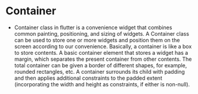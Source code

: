 # Container

* Container class in flutter is a convenience widget that combines common painting, positioning, and sizing of widgets. A Container class can be used to store one or more widgets and position them on the screen according to our convenience. Basically, a container is like a box to store contents. A basic container element that stores a widget has a margin, which separates the present container from other contents. The total container can be given a border of different shapes, for example, rounded rectangles, etc. A container surrounds its child with padding and then applies additional constraints to the padded extent (incorporating the width and height as constraints, if either is non-null).